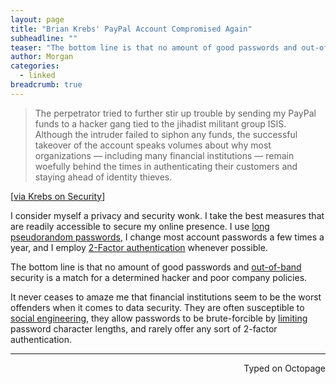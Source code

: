 ```yaml
---
layout: page
title: "Brian Krebs' PayPal Account Compromised Again"
subheadline: ""
teaser: "The bottom line is that no amount of good passwords and out-of-band security is a match for a determined hacker and poor company policies."
author: Morgan
categories:
  - linked
breadcrumb: true
---
```


> The perpetrator tried to further stir up trouble by sending my PayPal funds to a hacker gang tied to the jihadist militant group ISIS. Although the intruder failed to siphon any funds, the successful takeover of the account speaks volumes about why most organizations — including many financial institutions — remain woefully behind the times in authenticating their customers and staying ahead of identity thieves.

[[via Krebs on Security](http://krebsonsecurity.com/2015/12/2016-reality-lazy-authentication-still-the-norm/)]

I consider myself a privacy and security wonk. I take the best measures that are readily accessible to secure my online presence. I use [long pseudorandom passwords](https://www.grc.com/passwords.htm), I change most account passwords a few times a year, and I employ [2-Factor authentication](https://www.grc.com/sn/sn-090.htm) whenever possible.

 The bottom line is that no amount of good passwords and [out-of-band](https://en.m.wikipedia.org/wiki/Out-of-band#Authentication) security is a match for a determined hacker and poor company policies.

It never ceases to amaze me that financial institutions seem to be the worst offenders when it comes to data security. They are often susceptible to [social engineering](https://en.m.wikipedia.org/wiki/Social_engineering_(security)), they allow passwords to be brute-forcible by [limiting](http://arstechnica.com/security/2013/04/why-your-password-cant-have-symbols-or-be-longer-than-16-characters/) password character lengths, and rarely offer any sort of 2-factor authentication.

 ---
<p align="right">Typed on Octopage</p>
